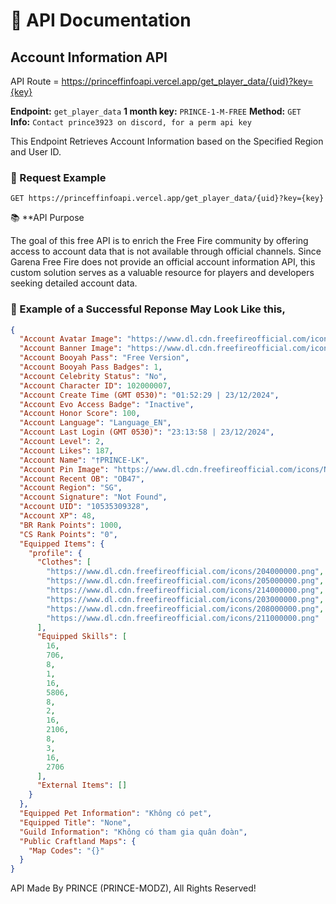# 📝 API Documentation

##  Account Information API
API Route = https://princeffinfoapi.vercel.app/get_player_data/{uid}?key={key}

**Endpoint:** `get_player_data`
**1 month key:** `PRINCE-1-M-FREE`
**Method:** `GET`  
**Info:** `Contact prince3923 on discord, for a perm api key`

This Endpoint Retrieves Account Information based on the Specified Region and User ID.

### 📨 Request Example
```http
GET https://princeffinfoapi.vercel.app/get_player_data/{uid}?key={key}
```



📚 **API Purpose

The goal of this free API is to enrich the Free Fire community by offering access to account data that is not available through official channels. Since Garena Free Fire does not provide an official account information API, this custom solution serves as a valuable resource for players and developers seeking detailed account data.


### 💬 Example of a Successful Reponse May Look Like this,
```json
{
  "Account Avatar Image": "https://www.dl.cdn.freefireofficial.com/icons/Not Found.png",
  "Account Banner Image": "https://www.dl.cdn.freefireofficial.com/icons/Not Found.png",
  "Account Booyah Pass": "Free Version",
  "Account Booyah Pass Badges": 1,
  "Account Celebrity Status": "No",
  "Account Character ID": 102000007,
  "Account Create Time (GMT 0530)": "01:52:29 | 23/12/2024",
  "Account Evo Access Badge": "Inactive",
  "Account Honor Score": 100,
  "Account Language": "Language_EN",
  "Account Last Login (GMT 0530)": "23:13:58 | 23/12/2024",
  "Account Level": 2,
  "Account Likes": 187,
  "Account Name": "†PRINCE-LK",
  "Account Pin Image": "https://www.dl.cdn.freefireofficial.com/icons/Not Found.png",
  "Account Recent OB": "OB47",
  "Account Region": "SG",
  "Account Signature": "Not Found",
  "Account UID": "10535309328",
  "Account XP": 48,
  "BR Rank Points": 1000,
  "CS Rank Points": "0",
  "Equipped Items": {
    "profile": {
      "Clothes": [
        "https://www.dl.cdn.freefireofficial.com/icons/204000000.png",
        "https://www.dl.cdn.freefireofficial.com/icons/205000000.png",
        "https://www.dl.cdn.freefireofficial.com/icons/214000000.png",
        "https://www.dl.cdn.freefireofficial.com/icons/203000000.png",
        "https://www.dl.cdn.freefireofficial.com/icons/208000000.png",
        "https://www.dl.cdn.freefireofficial.com/icons/211000000.png"
      ],
      "Equipped Skills": [
        16,
        706,
        8,
        1,
        16,
        5806,
        8,
        2,
        16,
        2106,
        8,
        3,
        16,
        2706
      ],
      "External Items": []
    }
  },
  "Equipped Pet Information": "Không có pet",
  "Equipped Title": "None",
  "Guild Information": "Không có tham gia quân đoàn",
  "Public Craftland Maps": {
    "Map Codes": "{}"
  }
}

```


API Made By PRINCE (PRINCE-MODZ),
All Rights Reserved!
